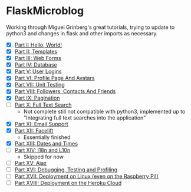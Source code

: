 # FlaskMicroblog
Working through Miguel Grinberg's great tutorials, trying to update to python3 and changes in flask and other imports as necessary.

- [x] <a href="https://blog.miguelgrinberg.com/post/the-flask-mega-tutorial-part-i-hello-world">Part I: Hello, World!</a>
- [x] <a href="https://blog.miguelgrinberg.com/post/the-flask-mega-tutorial-part-ii-templates">Part II: Templates</a>
- [x] <a href="https://blog.miguelgrinberg.com/post/the-flask-mega-tutorial-part-iii-web-forms">Part III: Web Forms</a>
- [x] <a href="https://blog.miguelgrinberg.com/post/the-flask-mega-tutorial-part-iv-database">Part IV: Database</a>
- [x] <a href="https://blog.miguelgrinberg.com/post/the-flask-mega-tutorial-part-v-user-logins">Part V: User Logins</a>
- [x] <a href="https://blog.miguelgrinberg.com/post/the-flask-mega-tutorial-part-vi-profile-page-and-avatars">Part VI: Profile Page And Avatars</a>
- [x] <a href="https://blog.miguelgrinberg.com/post/the-flask-mega-tutorial-part-vii-unit-testing">Part VII: Unit Testing</a>
- [x] <a href="https://blog.miguelgrinberg.com/post/the-flask-mega-tutorial-part-viii-followers-contacts-and-friends">Part VIII: Followers, Contacts And Friends</a>
- [x] <a href="https://blog.miguelgrinberg.com/post/the-flask-mega-tutorial-part-ix-pagination">Part IX: Pagination</a>
- [ ] <a href="https://blog.miguelgrinberg.com/post/the-flask-mega-tutorial-part-x-full-text-search">Part X: Full Text Search</a>
    - Not complete still not compatible with python3, implemented up to "Integrating full text searches into the application"
- [x] <a href="https://blog.miguelgrinberg.com/post/the-flask-mega-tutorial-part-xi-email-support">Part XI: Email Support</a>
- [x] <a href="https://blog.miguelgrinberg.com/post/the-flask-mega-tutorial-part-xii-facelift">Part XII: Facelift</a>
    - Essentially finished
- [x] <a href="https://blog.miguelgrinberg.com/post/the-flask-mega-tutorial-part-xiii-dates-and-times">Part XIII: Dates and Times</a>
- [ ] <a href="https://blog.miguelgrinberg.com/post/the-flask-mega-tutorial-part-xiv-i18n-and-l10n">Part XIV: I18n and L10n</a>
    - Skipped for now
- [ ] <a href="https://blog.miguelgrinberg.com/post/the-flask-mega-tutorial-part-xv-ajax">Part XV: Ajax</a>
- [ ] <a href="https://blog.miguelgrinberg.com/post/the-flask-mega-tutorial-part-xvi-debugging-testing-and-profiling">Part XVI: Debugging, Testing and Profiling</a>
- [ ] <a href="https://blog.miguelgrinberg.com/post/the-flask-mega-tutorial-part-xvii-deployment-on-linux-even-on-the-raspberry-pi">Part XVII: Deployment on Linux (even on the Raspberry Pi!)</a>
- [ ] <a href="https://blog.miguelgrinberg.com/post/the-flask-mega-tutorial-part-xviii-deployment-on-the-heroku-cloud">Part XVIII: Deployment on the Heroku Cloud</a>
